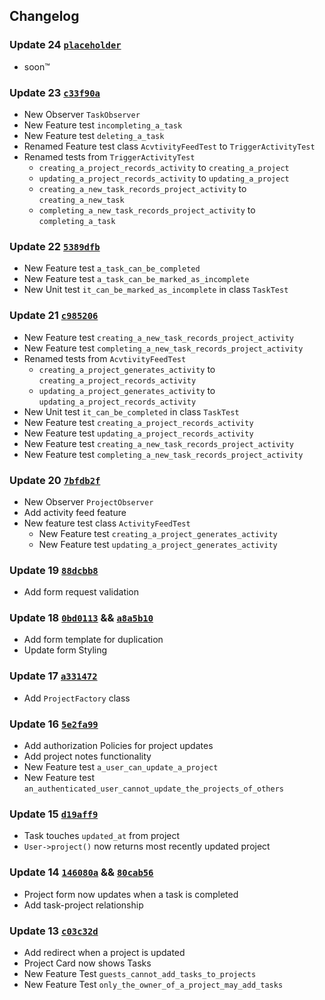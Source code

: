 ## Changelog

### Update 24 [`placeholder`]()
- soon™

### Update 23 [`c33f90a`](https://github.com/Darren-San/Build-A-Laravel-App-With-TDD/commit/63a6faf3e4486a052dac5cf78225159d1fe33876)
- New Observer `TaskObserver`
- New Feature test `incompleting_a_task`
- New Feature test `deleting_a_task`
- Renamed Feature test class `AcvtivityFeedTest` to `TriggerActivityTest`
- Renamed tests from `TriggerActivityTest`
  - `creating_a_project_records_activity` to `creating_a_project`
  - `updating_a_project_records_activity` to `updating_a_project`
  - `creating_a_new_task_records_project_activity` to `creating_a_new_task`
  - `completing_a_new_task_records_project_activity` to `completing_a_task`

### Update 22 [`5389dfb`](https://github.com/Darren-San/Build-A-Laravel-App-With-TDD/commit/f07fc5fc9162cf631f8a21cfe10476092748d527)
- New Feature test `a_task_can_be_completed`
- New Feature test `a_task_can_be_marked_as_incomplete`
- New Unit test `it_can_be_marked_as_incomplete` in class `TaskTest`


### Update 21 [`c985206`](https://github.com/Darren-San/Build-A-Laravel-App-With-TDD/commit/5389dfb6cc10de743d11fbd990e2a37c7fe21ecb)
- New Feature test `creating_a_new_task_records_project_activity`
- New Feature test `completing_a_new_task_records_project_activity`
- Renamed tests from `AcvtivityFeedTest`
  - `creating_a_project_generates_activity` to `creating_a_project_records_activity`
  - `updating_a_project_generates_activity` to `updating_a_project_records_activity`
- New Unit test `it_can_be_completed` in class `TaskTest`
- New Feature test `creating_a_project_records_activity`
- New Feature test `updating_a_project_records_activity`
- New Feature test `creating_a_new_task_records_project_activity`
- New Feature test `completing_a_new_task_records_project_activity`

### Update 20 [`7bfdb2f`](https://github.com/Darren-San/Build-A-Laravel-App-With-TDD/commit/f5f8fa2162dc16cfb6565f4ecb1844272169a243)
- New Observer `ProjectObserver`
- Add activity feed feature
- New feature test class `ActivityFeedTest`
  - New Feature test `creating_a_project_generates_activity`
  - New Feature test `updating_a_project_generates_activity`

### Update 19 [`88dcbb8`](https://github.com/Darren-San/Build-A-Laravel-App-With-TDD/commit/7bfdb2f4d3049d14c50c93e4d346986791fa9639)
- Add form request validation

### Update 18 [`0bd0113`](https://github.com/Darren-San/Build-A-Laravel-App-With-TDD/commit/a8a5b10af30d0d3913e368bbb6e573a1adeb025b) && [`a8a5b10`](https://github.com/Darren-San/Build-A-Laravel-App-With-TDD/commit/88dcbb89f6c43d5490d8f79ba222861ef9926129)
- Add form template for duplication
- Update form Styling

### Update 17 [`a331472`](https://github.com/Darren-San/Build-A-Laravel-App-With-TDD/commit/0bd01137bea884ba18d39d8c313914b74efa6441)
- Add `ProjectFactory` class

### Update 16 [`5e2fa99`](https://github.com/Darren-San/Build-A-Laravel-App-With-TDD/commit/a331472f08ae253f97e527d2021783249de1798e)
- Add authorization Policies for project updates
- Add project notes functionality
- New Feature test `a_user_can_update_a_project`
- New Feature test `an_authenticated_user_cannot_update_the_projects_of_others`


### Update 15 [`d19aff9`](https://github.com/Darren-San/Build-A-Laravel-App-With-TDD/commit/5e2fa9972f9494060626f47514605ab605279c7b)
- Task touches `updated_at` from project
- `User->project()` now returns most recently updated project

### Update 14 [`146080a`](https://github.com/Darren-San/Build-A-Laravel-App-With-TDD/commit/80cab56205576bda866685492e81910a2ec51b6e) && [`80cab56`](https://github.com/Darren-San/Build-A-Laravel-App-With-TDD/commit/d19aff94886c60713a4c5562706dc771d459fde3)
- Project form now updates when a task is completed
- Add task-project relationship

### Update 13 [`c03c32d`](https://github.com/Darren-San/Build-A-Laravel-App-With-TDD/commit/146080ad6209731921a1ca2df05d5102cf69c99d)
- Add redirect when a project is updated
- Project Card now shows Tasks
- New Feature Test `guests_cannot_add_tasks_to_projects`
- New Feature Test `only_the_owner_of_a_project_may_add_tasks`
